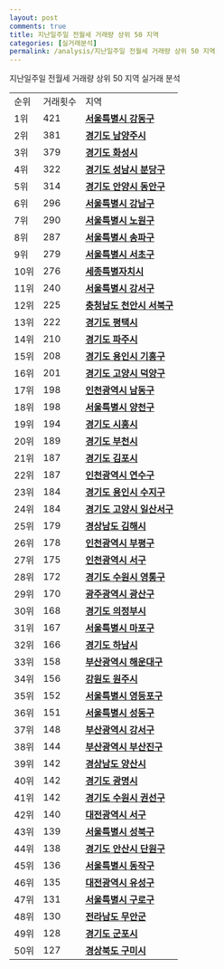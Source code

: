 ```yaml
---
layout: post
comments: true
title: 지난일주일 전월세 거래량 상위 50 지역
categories: [실거래분석]
permalink: /analysis/지난일주일 전월세 거래량 상위 50 지역
---
```


지난일주일 전월세 거래량 상위 50 지역 실거래 분석

<table>
  <tr>
    <td>순위</td>
    <td>거래횟수</td>
    <td>지역</td>
  </tr>

  <tr>
    <td>1위</td>
    <td>421</td>
    <td colspan="4" style="font-weight: bold;"><a href="/apt/서울특별시 강동구 ">서울특별시 강동구 </a></td>
  </tr>

  <tr>
    <td>2위</td>
    <td>381</td>
    <td colspan="4" style="font-weight: bold;"><a href="/apt/경기도 남양주시 ">경기도 남양주시 </a></td>
  </tr>

  <tr>
    <td>3위</td>
    <td>379</td>
    <td colspan="4" style="font-weight: bold;"><a href="/apt/경기도 화성시 ">경기도 화성시 </a></td>
  </tr>

  <tr>
    <td>4위</td>
    <td>322</td>
    <td colspan="4" style="font-weight: bold;"><a href="/apt/경기도 성남시 분당구 ">경기도 성남시 분당구 </a></td>
  </tr>

  <tr>
    <td>5위</td>
    <td>314</td>
    <td colspan="4" style="font-weight: bold;"><a href="/apt/경기도 안양시 동안구 ">경기도 안양시 동안구 </a></td>
  </tr>

  <tr>
    <td>6위</td>
    <td>296</td>
    <td colspan="4" style="font-weight: bold;"><a href="/apt/서울특별시 강남구 ">서울특별시 강남구 </a></td>
  </tr>

  <tr>
    <td>7위</td>
    <td>290</td>
    <td colspan="4" style="font-weight: bold;"><a href="/apt/서울특별시 노원구 ">서울특별시 노원구 </a></td>
  </tr>

  <tr>
    <td>8위</td>
    <td>287</td>
    <td colspan="4" style="font-weight: bold;"><a href="/apt/서울특별시 송파구 ">서울특별시 송파구 </a></td>
  </tr>

  <tr>
    <td>9위</td>
    <td>279</td>
    <td colspan="4" style="font-weight: bold;"><a href="/apt/서울특별시 서초구 ">서울특별시 서초구 </a></td>
  </tr>

  <tr>
    <td>10위</td>
    <td>276</td>
    <td colspan="4" style="font-weight: bold;"><a href="/apt/세종특별자치시 ">세종특별자치시 </a></td>
  </tr>

  <tr>
    <td>11위</td>
    <td>240</td>
    <td colspan="4" style="font-weight: bold;"><a href="/apt/서울특별시 강서구 ">서울특별시 강서구 </a></td>
  </tr>

  <tr>
    <td>12위</td>
    <td>225</td>
    <td colspan="4" style="font-weight: bold;"><a href="/apt/충청남도 천안시 서북구 ">충청남도 천안시 서북구 </a></td>
  </tr>

  <tr>
    <td>13위</td>
    <td>222</td>
    <td colspan="4" style="font-weight: bold;"><a href="/apt/경기도 평택시 ">경기도 평택시 </a></td>
  </tr>

  <tr>
    <td>14위</td>
    <td>210</td>
    <td colspan="4" style="font-weight: bold;"><a href="/apt/경기도 파주시 ">경기도 파주시 </a></td>
  </tr>

  <tr>
    <td>15위</td>
    <td>208</td>
    <td colspan="4" style="font-weight: bold;"><a href="/apt/경기도 용인시 기흥구 ">경기도 용인시 기흥구 </a></td>
  </tr>

  <tr>
    <td>16위</td>
    <td>201</td>
    <td colspan="4" style="font-weight: bold;"><a href="/apt/경기도 고양시 덕양구 ">경기도 고양시 덕양구 </a></td>
  </tr>

  <tr>
    <td>17위</td>
    <td>198</td>
    <td colspan="4" style="font-weight: bold;"><a href="/apt/인천광역시 남동구 ">인천광역시 남동구 </a></td>
  </tr>

  <tr>
    <td>18위</td>
    <td>198</td>
    <td colspan="4" style="font-weight: bold;"><a href="/apt/서울특별시 양천구 ">서울특별시 양천구 </a></td>
  </tr>

  <tr>
    <td>19위</td>
    <td>194</td>
    <td colspan="4" style="font-weight: bold;"><a href="/apt/경기도 시흥시 ">경기도 시흥시 </a></td>
  </tr>

  <tr>
    <td>20위</td>
    <td>189</td>
    <td colspan="4" style="font-weight: bold;"><a href="/apt/경기도 부천시 ">경기도 부천시 </a></td>
  </tr>

  <tr>
    <td>21위</td>
    <td>187</td>
    <td colspan="4" style="font-weight: bold;"><a href="/apt/경기도 김포시 ">경기도 김포시 </a></td>
  </tr>

  <tr>
    <td>22위</td>
    <td>187</td>
    <td colspan="4" style="font-weight: bold;"><a href="/apt/인천광역시 연수구 ">인천광역시 연수구 </a></td>
  </tr>

  <tr>
    <td>23위</td>
    <td>184</td>
    <td colspan="4" style="font-weight: bold;"><a href="/apt/경기도 용인시 수지구 ">경기도 용인시 수지구 </a></td>
  </tr>

  <tr>
    <td>24위</td>
    <td>184</td>
    <td colspan="4" style="font-weight: bold;"><a href="/apt/경기도 고양시 일산서구 ">경기도 고양시 일산서구 </a></td>
  </tr>

  <tr>
    <td>25위</td>
    <td>179</td>
    <td colspan="4" style="font-weight: bold;"><a href="/apt/경상남도 김해시 ">경상남도 김해시 </a></td>
  </tr>

  <tr>
    <td>26위</td>
    <td>178</td>
    <td colspan="4" style="font-weight: bold;"><a href="/apt/인천광역시 부평구 ">인천광역시 부평구 </a></td>
  </tr>

  <tr>
    <td>27위</td>
    <td>175</td>
    <td colspan="4" style="font-weight: bold;"><a href="/apt/인천광역시 서구 ">인천광역시 서구 </a></td>
  </tr>

  <tr>
    <td>28위</td>
    <td>172</td>
    <td colspan="4" style="font-weight: bold;"><a href="/apt/경기도 수원시 영통구 ">경기도 수원시 영통구 </a></td>
  </tr>

  <tr>
    <td>29위</td>
    <td>170</td>
    <td colspan="4" style="font-weight: bold;"><a href="/apt/광주광역시 광산구 ">광주광역시 광산구 </a></td>
  </tr>

  <tr>
    <td>30위</td>
    <td>168</td>
    <td colspan="4" style="font-weight: bold;"><a href="/apt/경기도 의정부시 ">경기도 의정부시 </a></td>
  </tr>

  <tr>
    <td>31위</td>
    <td>167</td>
    <td colspan="4" style="font-weight: bold;"><a href="/apt/서울특별시 마포구 ">서울특별시 마포구 </a></td>
  </tr>

  <tr>
    <td>32위</td>
    <td>166</td>
    <td colspan="4" style="font-weight: bold;"><a href="/apt/경기도 하남시 ">경기도 하남시 </a></td>
  </tr>

  <tr>
    <td>33위</td>
    <td>158</td>
    <td colspan="4" style="font-weight: bold;"><a href="/apt/부산광역시 해운대구 ">부산광역시 해운대구 </a></td>
  </tr>

  <tr>
    <td>34위</td>
    <td>156</td>
    <td colspan="4" style="font-weight: bold;"><a href="/apt/강원도 원주시 ">강원도 원주시 </a></td>
  </tr>

  <tr>
    <td>35위</td>
    <td>152</td>
    <td colspan="4" style="font-weight: bold;"><a href="/apt/서울특별시 영등포구 ">서울특별시 영등포구 </a></td>
  </tr>

  <tr>
    <td>36위</td>
    <td>151</td>
    <td colspan="4" style="font-weight: bold;"><a href="/apt/서울특별시 성동구 ">서울특별시 성동구 </a></td>
  </tr>

  <tr>
    <td>37위</td>
    <td>148</td>
    <td colspan="4" style="font-weight: bold;"><a href="/apt/부산광역시 강서구 ">부산광역시 강서구 </a></td>
  </tr>

  <tr>
    <td>38위</td>
    <td>144</td>
    <td colspan="4" style="font-weight: bold;"><a href="/apt/부산광역시 부산진구 ">부산광역시 부산진구 </a></td>
  </tr>

  <tr>
    <td>39위</td>
    <td>142</td>
    <td colspan="4" style="font-weight: bold;"><a href="/apt/경상남도 양산시 ">경상남도 양산시 </a></td>
  </tr>

  <tr>
    <td>40위</td>
    <td>142</td>
    <td colspan="4" style="font-weight: bold;"><a href="/apt/경기도 광명시 ">경기도 광명시 </a></td>
  </tr>

  <tr>
    <td>41위</td>
    <td>142</td>
    <td colspan="4" style="font-weight: bold;"><a href="/apt/경기도 수원시 권선구 ">경기도 수원시 권선구 </a></td>
  </tr>

  <tr>
    <td>42위</td>
    <td>140</td>
    <td colspan="4" style="font-weight: bold;"><a href="/apt/대전광역시 서구 ">대전광역시 서구 </a></td>
  </tr>

  <tr>
    <td>43위</td>
    <td>139</td>
    <td colspan="4" style="font-weight: bold;"><a href="/apt/서울특별시 성북구 ">서울특별시 성북구 </a></td>
  </tr>

  <tr>
    <td>44위</td>
    <td>138</td>
    <td colspan="4" style="font-weight: bold;"><a href="/apt/경기도 안산시 단원구 ">경기도 안산시 단원구 </a></td>
  </tr>

  <tr>
    <td>45위</td>
    <td>136</td>
    <td colspan="4" style="font-weight: bold;"><a href="/apt/서울특별시 동작구 ">서울특별시 동작구 </a></td>
  </tr>

  <tr>
    <td>46위</td>
    <td>135</td>
    <td colspan="4" style="font-weight: bold;"><a href="/apt/대전광역시 유성구 ">대전광역시 유성구 </a></td>
  </tr>

  <tr>
    <td>47위</td>
    <td>131</td>
    <td colspan="4" style="font-weight: bold;"><a href="/apt/서울특별시 구로구 ">서울특별시 구로구 </a></td>
  </tr>

  <tr>
    <td>48위</td>
    <td>130</td>
    <td colspan="4" style="font-weight: bold;"><a href="/apt/전라남도 무안군 ">전라남도 무안군 </a></td>
  </tr>

  <tr>
    <td>49위</td>
    <td>128</td>
    <td colspan="4" style="font-weight: bold;"><a href="/apt/경기도 군포시 ">경기도 군포시 </a></td>
  </tr>

  <tr>
    <td>50위</td>
    <td>127</td>
    <td colspan="4" style="font-weight: bold;"><a href="/apt/경상북도 구미시 ">경상북도 구미시 </a></td>
  </tr>

</table>
